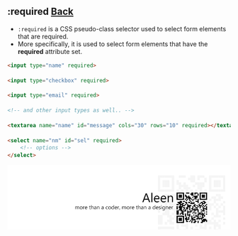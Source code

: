 ## :required [**Back**](./../pseudoClass.md)

- `:required` is a CSS pseudo-class selector used to select form elements that are required.
- More specifically, it is used to select form elements that have the **required** attribute set.

```html
<input type="name" required>

<input type="checkbox" required>

<input type="email" required>

<!-- and other input types as well.. -->

<textarea name="name" id="message" cols="30" rows="10" required></textarea>

<select name="nm" id="sel" required>
    <!-- options -->
</select>
```

<a href="http://aleen42.github.io/" target="_blank" ><img src="./../../../pic/tail.gif"></a>